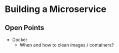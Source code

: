 # Building a Microservice

## Open Points

* Docker
    * When and how to clean images / containers?